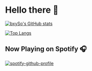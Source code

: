 # Hello there 👋

[![bxySo's GitHub stats](https://github-readme-stats.vercel.app/api?username=bxySo&show_icons=true&include_all_commits=true&theme=tokyonight&hide_border=true)](https://github.com/anuraghazra/github-readme-stats)

[![Top Langs](https://github-readme-stats.vercel.app/api/top-langs/?username=bxySo&layout=compact&card_width=467&theme=tokyonight&hide_border=true)](https://github.com/anuraghazra/github-readme-stats)

## Now Playing on Spotify 🎧

[![spotify-github-profile](https://spotify-github-profile.kittinanx.com/api/view?uid=31qhfev7zij7yn23jk6vjz7w5n2m&cover_image=true&theme=natemoo-re&show_offline=true&background_color=121212&interchange=true)](https://spotify-github-profile.kittinanx.com/api/view?uid=31qhfev7zij7yn23jk6vjz7w5n2m&redirect=true)
